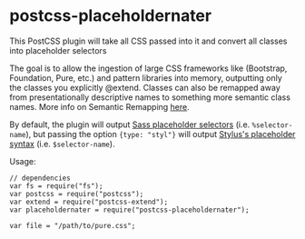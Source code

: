 # postcss-placeholdernater
This PostCSS plugin will take all CSS passed into it and convert all classes into placeholder selectors

  The goal is to allow the ingestion of large CSS frameworks like (Bootstrap, Foundation, Pure, etc.) and pattern libraries into memory, outputting only the classes you explicitly @extend.  Classes can also be remapped away from presentationally descriptive names to something more semantic class names.  More info on Semantic Remapping [here](https://medium.com/@dehuszar/semantic-remapping-with-css-pre-processors-906ba1a9910c#.ssybi2c9e).
  
  By default, the plugin will output [Sass placeholder selectors](http://sass-lang.com/documentation/file.SASS_REFERENCE.html#placeholder_selectors_) (i.e. `%selector-name`), but passing the option `{type: "styl"}` will output [Stylus's placeholder syntax](http://stylus-lang.com/docs/extend.html#extending-placeholder-selectors) (i.e. `$selector-name`).
  
  Usage:
  
  ```
  // dependencies
  var fs = require("fs");
  var postcss = require("postcss");
  var extend = require("postcss-extend");
  var placeholdernater = require("postcss-placeholdernater");
  
  var file = "/path/to/pure.css";
  ```
